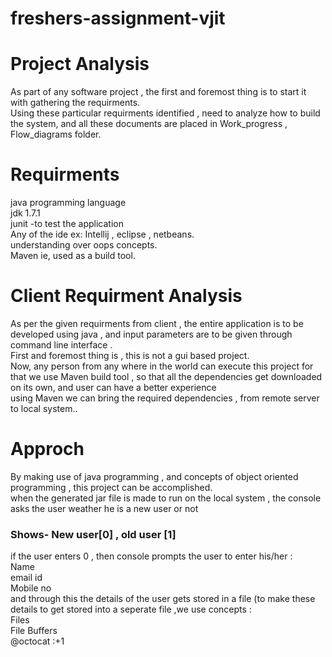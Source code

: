 
# freshers-assignment-vjit

# Project Analysis

As part of any software project , the first and foremost thing is to start it with gathering the requirments. <br />
Using these particular requirments identified  , need to analyze how to build the system, and all these documents are placed in Work_progress  , Flow_diagrams folder.<br />

# Requirments
java programming language <br />
jdk 1.7.1 <br />
junit -to test the application <br />
Any of the ide  ex: Intellij , eclipse , netbeans. <br />
understanding over oops concepts.<br />
Maven ie, used as a build tool.<br />

# Client Requirment Analysis

As per the given requirments from client , the entire application is to be developed using java , and input parameters are to be given through command line interface  .<br />
First and foremost thing is , this is not a gui based project. <br />
Now, any person from any where in the world can execute this project for that we use Maven build tool , so that all the dependencies get downloaded on its own, and user can have a better experience <br />
using Maven we can bring the required dependencies , from remote server to local system.. <br />

# Approch
By making use of java programming , and concepts of object oriented programming , this project can be accomplished.  <br />
when the generated jar file is made to run on the local system , the console asks the user weather he is a new user or not <br />
### Shows- New user[0] , old user [1]  <br />
if the user enters 0 , then console prompts the user to enter his/her :  <br />
Name  <br />
email id  <br />
Mobile  no  <br />
and through this the details of the user gets stored in a file (to make these details to get stored into a seperate file ,we use concepts : <br />
Files <br />
File Buffers  <br />
@octocat :+1 <br />
 

